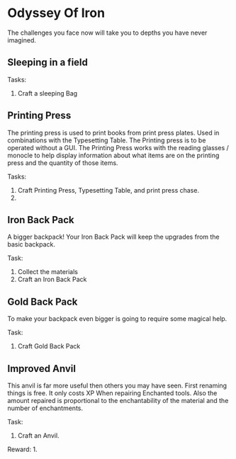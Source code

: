 Odyssey Of Iron
===============
The challenges you face now will take you to depths you have never imagined.

Sleeping in a field
-------------------

Tasks:
 1. Craft a sleeping Bag


Printing Press
--------------
The printing press is used to print books from print press plates. Used in combinations with the Typesetting Table. The Printing press is to be operated without a GUI. The Printing Press works with the reading glasses / monocle to help display information about what items are on the printing press and the quantity of those items.

Tasks:
 1. Craft Printing Press, Typesetting Table, and print press chase.
 2.



 Iron Back Pack
 --------------
 A bigger backpack! Your Iron Back Pack will keep the upgrades from the basic backpack.

 Task:
 1. Collect the materials
 2. Craft an Iron Back Pack

 Gold Back Pack
 --------------
 To make your backpack even bigger is going to require some magical help.

 Task:
  1. Craft Gold Back Pack



  Improved Anvil
  --------------
  This anvil is far more useful then others you may have seen. First renaming things is free.
  It only costs XP When repairing Enchanted tools.
  Also the amount repaired is proportional to the enchantability of the material and the number of enchantments.

  Task:
   1. Craft an Anvil.

  Reward:
   1.
